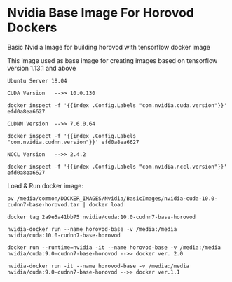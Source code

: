 # Nvidia Base Image For Horovod Dockers

Basic Nvidia Image for building horovod with tensorflow docker image

This image used as base image for creating images based on tensorflow version 1.13.1 and above

```
Ubuntu Server 18.04

CUDA Version   -->> 10.0.130

docker inspect -f '{{index .Config.Labels "com.nvidia.cuda.version"}}' efd0a8ea6627

CUDNN Version  -->> 7.6.0.64

docker inspect -f '{{index .Config.Labels "com.nvidia.cudnn.version"}}' efd0a8ea6627

NCCL Version   -->> 2.4.2

docker inspect -f '{{index .Config.Labels "com.nvidia.nccl.version"}}' efd0a8ea6627

```

Load & Run docker image:

```
pv /media/common/DOCKER_IMAGES/Nvidia/BasicImages/nvidia-cuda-10.0-cudnn7-base-horovod.tar | docker load

docker tag 2a9e5a41bb75 nvidia/cuda:10.0-cudnn7-base-horovod

nvidia-docker run --name horovod-base -v /media:/media nvidia/cuda:10.0-cudnn7-base-horovod

docker run --runtime=nvidia -it --name horovod-base -v /media:/media nvidia/cuda:9.0-cudnn7-base-horovod -->> docker ver. 2.0

nvidia-docker run -it --name horovod-base -v /media:/media nvidia/cuda:9.0-cudnn7-base-horovod -->> docker ver.1.1

```

